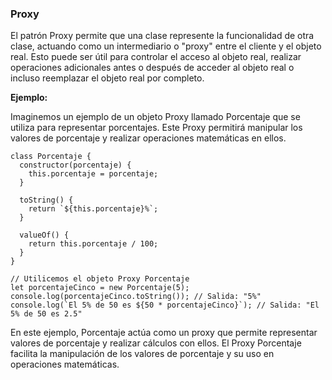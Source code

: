 ### Proxy

El patrón Proxy permite que una clase represente la funcionalidad de otra clase, actuando como un intermediario o "proxy" entre el cliente y el objeto real. Esto puede ser útil para controlar el acceso al objeto real, realizar operaciones adicionales antes o después de acceder al objeto real o incluso reemplazar el objeto real por completo.

**Ejemplo:**

Imaginemos un ejemplo de un objeto Proxy llamado Porcentaje que se utiliza para representar porcentajes. Este Proxy permitirá manipular los valores de porcentaje y realizar operaciones matemáticas en ellos.

```
class Porcentaje {
  constructor(porcentaje) {
    this.porcentaje = porcentaje;
  }

  toString() {
    return `${this.porcentaje}%`;
  }

  valueOf() {
    return this.porcentaje / 100;
  }
}

// Utilicemos el objeto Proxy Porcentaje
let porcentajeCinco = new Porcentaje(5);
console.log(porcentajeCinco.toString()); // Salida: "5%"
console.log(`El 5% de 50 es ${50 * porcentajeCinco}`); // Salida: "El 5% de 50 es 2.5"
```

En este ejemplo, Porcentaje actúa como un proxy que permite representar valores de porcentaje y realizar cálculos con ellos. El Proxy Porcentaje facilita la manipulación de los valores de porcentaje y su uso en operaciones matemáticas.
